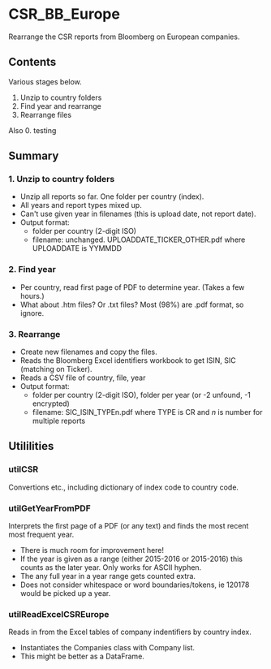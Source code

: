 # CSR_BB_Europe
Rearrange the CSR reports from Bloomberg on European companies.

## Contents
Various stages below.
1. Unzip to country folders
2. Find year and rearrange 
3. Rearrange files

Also 0. testing

## Summary
### 1. Unzip to country folders
- Unzip all reports so far. One folder per country (index). 
- All years and report types mixed up. 
- Can't use given year in filenames (this is upload date, not report date).
- Output format:
	- folder per country (2-digit ISO)
	- filename: unchanged. UPLOADDATE\_TICKER\_OTHER.pdf where UPLOADDATE is YYMMDD

### 2. Find year
- Per country, read first page of PDF to determine year. (Takes a few hours.)
- What about .htm files? Or .txt files? Most (98%) are .pdf format, so ignore.

### 3. Rearrange
- Create new filenames and copy the files. 
- Reads the Bloomberg Excel identifiers workbook to get ISIN, SIC (matching on Ticker).
- Reads a CSV file of country, file, year
- Output format:
	- folder per country (2-digit ISO), folder per year (or -2 unfound, -1 encrypted)
	- filename: SIC\_ISIN\_TYPEn.pdf where TYPE is CR and _n_ is number for multiple reports
	
## Utililities
### utilCSR
Convertions etc., including dictionary of index code to country code.


### utilGetYearFromPDF
Interprets the first page of a PDF (or any text) and finds the most recent most frequent year.
- There is much room for improvement here!
- If the year is given as a range (either 2015-2016 or 2015-2016) this counts as the later year. Only works for ASCII hyphen.
- The any full year in a year range gets counted extra.
- Does not consider whitespace or word boundaries/tokens, ie 120178 would be picked up a year.


### utilReadExcelCSREurope
Reads in from the Excel tables of company indentifiers by country index. 

- Instantiates the Companies class with Company list. 
- This might be better as a DataFrame.
